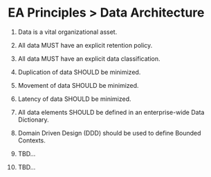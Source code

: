 
# EA Principles > Data Architecture

1. Data is a vital organizational asset. 

2. All data MUST have an explicit retention policy. 

3. All data MUST have an explicit data classification. 

4. Duplication of data SHOULD be minimized. 

5. Movement of data SHOULD be minimized. 

6. Latency of data SHOULD be minimized. 

7. All data elements SHOULD be defined in an enterprise-wide Data Dictionary.

8. Domain Driven Design (DDD) should be used to define Bounded Contexts. 

9. TBD...

10. TBD...
